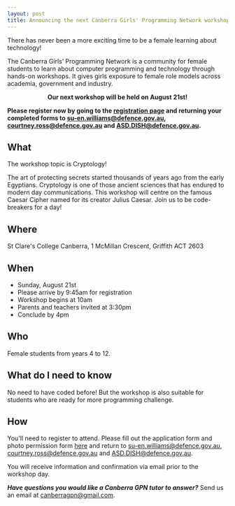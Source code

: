 ```yaml
---
layout: post
title: Announcing the next Canberra Girls' Programming Network workshop
---
```


There has never been a more exciting time to be a female learning about technology!

The Canberra Girls’ Programming Network is a community for female students to learn about computer programming and technology through hands-on workshops. It gives girls exposure to female role models across academia, government and industry.

<p><strong><center>Our next workshop will be held on August 21st!</center></strong></p>

**Please register now by going to the [registration page](/register) and returning your completed forms to [su-en.williams@defence.gov.au](mailto:su-en.williams@defence.gov.au), [courtney.ross@defence.gov.au](mailto:courtney.ross@defence.gov.a) and [ASD.DISH@defence.gov.au](mailto:ASD.DISH@defence.gov.au).**

## What

The workshop topic is Cryptology!

The art of protecting secrets started thousands of years ago from the early Egyptians. Cryptology is one of those ancient sciences that has endured to modern day communications. This workshop will centre on the famous Caesar Cipher named for its creator Julius Caesar. Join us to be code-breakers for a day!

## Where

St Clare's College Canberra, 1 McMillan Crescent, Griffith ACT 2603

## When

* Sunday, August 21st
* Please arrive by 9:45am for registration
* Workshop begins at 10am
* Parents and teachers invited at 3:30pm
* Conclude by 4pm

## Who

Female students from years 4 to 12.

## What do I need to know

No need to have coded before! But the workshop is also suitable for students who are ready for more programming challenge.

## How

You'll need to register to attend. Please fill out the application form and photo permission form [here](/register) and return to [su-en.williams@defence.gov.au](mailto:su-en.williams@defence.gov.au), [courtney.ross@defence.gov.au](mailto:courtney.ross@defence.gov.a) and [ASD.DISH@defence.gov.au](mailto:ASD.DISH@defence.gov.au).

You will receive information and confirmation via email prior to the workshop day.

_**Have questions you would like a Canberra GPN tutor to answer?**_ Send us an email at [canberragpn@gmail.com](mailto:canberragpn@gmail.com).
